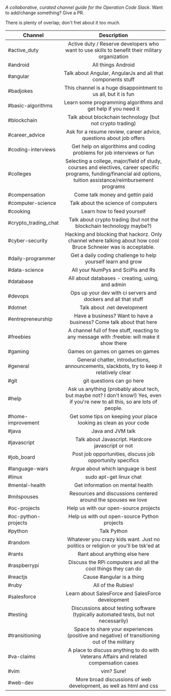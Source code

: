 *A collaborative, curated channel guide for the Operation Code Slack.* Want to add/change something? Give a PR.

There is plenty of overlap; don't fret about it too much.

| Channel | Description |
| --------- |:--------------:|
| #active_duty | Active duty / Reserve developers who want to use skills to benefit their military organization |
| #android | All things Android |
| #angular | Talk about Angular, AngularJs and all that components stuff |
| #badjokes | This channel is a huge disappointment to us all, but it is fun |
| #basic-algorithms | Learn some programming algorithms and get help if you need it |
| #blockchain | Talk about blockchain technology (but not crypto trading) |
| #career_advice | Ask for a resume review, career advice, questions about job offers |
| #coding-interviews | Get help on algorithims and coding problems for job interviews or fun |
| #colleges | Selecting a college, major/field of study, courses and electives, career specific programs, funding/financial aid options, tuition assistance/reimbursement programs |
| #compensation | Come talk money and gettin paid |
| #computer-science | Talk about the science of computers |
| #cooking | Learn how to feed yourself |
| #crypto_trading_chat | Talk about crypto trading (but not the blockchain technology maybe?) |
| #cyber-security | Hacking and blocking that hackorz. Only channel where talking about how cool Bruce Schneier was is acceptable. |
| #daily-programmer | Get a daily coding challenge to help yourself learn and grow |
| #data-science | All your NumPys and SciPis and Rs |
| #database | All about databases - creating, using, and admin |
| #devops | Ops up your dev with ci servers and dockers and all that stuff |
| #dotnet | Talk about .net development |
| #entrepreneurship | Have a business? Want to have a business? Come talk about that here |
| #freebies | A channel full of free stuff, reacting to any message with :freebie: will make it show there |
| #gaming | Games on games on games on games |
| #general | General chatter, introductions, announcements, slackbots, try to keep it relatively clear |
| #git | git questions can go here |
| #help | Ask us anything (probably about tech, but maybe not? I don't know!) Yes, even if you're new to all this, so are lots of people. |
| #home-improvement | Get some tips on keeping your place looking as clean as your code |
| #java | Java and JVM talk |
| #javascript | Talk about Javascript. Hardcore javascript or not |
| #job_board | Post job opportunities, discuss job opportunity specifics |
| #language-wars | Argue about which language is best |
| #linux | sudo apt-get linux chat |
| #mental-health | Get information on mental health |
| #milspouses | Resources and discussions centered around the spouses we love |
| #oc-projects | Help us with our open-source projects |
| #oc-python-projects | Help us with out open-source Python projects |
| #python | Talk Python |
| #random | Whatever you crazy kids want. Just no politics or religion or you'll be tsk'ed at |
| #rants | Rant about anything else here |
| #raspberrypi | Discuss the RPi computers and all the cool things they can do |
| #reactjs | Cause #angular is a thing |
| #ruby | All of the Rubies! |
| #salesforce | Learn about SalesForce and SalesForce development |
| #testing | Discussions about testing software (typically automated tests, but not necessarily) |
| #transitioning | Space to share your experiences (positive and negative) of transitioning out of the military |
| #va-claims | A place to discuss anything to do with Veterans Affairs and related compensation cases |
| #vim | vim? Sure! |
| #web-dev | More broad discussions of web development, as well as html and css |
